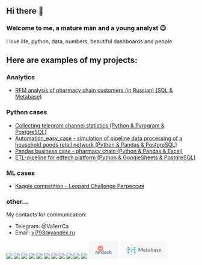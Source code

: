 ## Hi there 👋

<!--
**Va1erCa/Va1erCa** is a ✨ _special_ ✨ repository because its `README.md` (this file) appears on your GitHub profile.

Here are some ideas to get you started:

- 🔭 I’m currently working on ...
- 🌱 I’m currently learning ...
- 👯 I’m looking to collaborate on ...
- 🤔 I’m looking for help with ...
- 💬 Ask me about ...
- 📫 How to reach me: ...
- 😄 Pronouns: ...
- ⚡ Fun fact: ...
-->
### Welcome to me, a mature man and a young analyst 😉

I love life, python, data, numbers, beautiful dashboards and people.

## Here are examples of my projects:
### Analytics
- [RFM analysis of pharmacy chain customers (in Russian) (SQL & Metabase)](/rfm)
### Python cases
- [Collecting telegram channel statistics (Python & Pyrogram & PostgreSQL)](https://github.com/BogdanSubm/telegram_analyst2)
- [Automation_easy_case - simulation of pipeline data processing of a household goods retail network (Python & Pandas & PostgreSQL)](https://github.com/Va1erCa/Automation_easy_case)
- [Pandas business case - pharmacy chain (Python & Pandas & Excel)](https://github.com/Va1erCa/Pandas_business_case)
- [ETL-pipeline for edtech platform (Python & GoogleSheets & PostgreSQL)](https://github.com/Va1erCa/Python-Simulative-project)
### ML cases
- [Kaggle competition - Leopard Challenge Регрессия](https://www.kaggle.com/competitions/leopard-challenge-regression/leaderboard)

### other...

My contacts for communication:
- Telegram: @Va1errCa 
- Email: vj793@yandex.ru


<div>
<img src="https://cdn.jsdelivr.net/gh/devicons/devicon/icons/python/python-original-wordmark.svg" height="48"/>
<img src="https://cdn.jsdelivr.net/gh/devicons/devicon/icons/pandas/pandas-original-wordmark.svg" height="48"/>
<img src="https://cdn.jsdelivr.net/gh/devicons/devicon/icons/numpy/numpy-original-wordmark.svg" height="48"/>
<img src="https://cdn.jsdelivr.net/gh/devicons/devicon/icons/jupyter/jupyter-original-wordmark.svg" height="48"/>
<img src="https://cdn.jsdelivr.net/gh/devicons/devicon/icons/pycharm/pycharm-original.svg" height="48"/>
<img src="https://cdn.jsdelivr.net/gh/devicons/devicon/icons/postgresql/postgresql-original-wordmark.svg" height="48"/>
<img src="https://cdn.jsdelivr.net/gh/devicons/devicon/icons/dbeaver/dbeaver-original.svg" height="48"/>
<img src="https://cdn.jsdelivr.net/gh/devicons/devicon/icons/git/git-original-wordmark.svg" height="48"/>
<img src="https://cdn.jsdelivr.net/gh/devicons/devicon/icons/github/github-original-wordmark.svg" height="48"/>
<img src="https://cdn.jsdelivr.net/gh/devicons/devicon/icons/kaggle/kaggle-original-wordmark.svg" height="48"/>
<img src="https://yastatic.net/naydex/yandex-search/nhZ7GK140/358befEGSDTY/6JbgH1FNSWqIAfl1-VtldDu0_H1FX5eXN9K6ccKQ9ThsQKIOwm0PYk79Y5Vi6nnVyZqxE8MkxELbXhNwsz0wrbu2YH1VnYnr7xVI5urpJuL4pl4bJ11UMneSu3ECVYfoD-NA" height="48"/>
<img src="redash-logo.png" height="48"/>
<img src="metabase-logo.webp" height="48"/>
</div>
